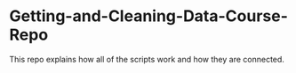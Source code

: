 # Getting-and-Cleaning-Data-Course-Repo
This repo explains how all of the scripts work and how they are connected.
